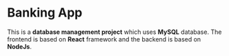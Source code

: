 # Banking App

This is a **database management project** which uses **MySQL** database. The frontend is based on **React** framework and the backend is based on **NodeJs**.

